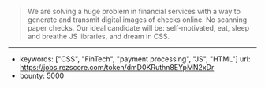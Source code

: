 >We are solving a huge problem in financial services with a way to generate and transmit digital images of checks online. No scanning paper checks. Our ideal candidate will be: self-motivated, eat, sleep and breathe JS libraries, and dream in CSS.
------
- keywords: ["CSS", "FinTech", "payment processing", "JS", "HTML"]
url: https://jobs.rezscore.com/token/dmD0KRuthn8EYpMN2xDr
- bounty: 5000
